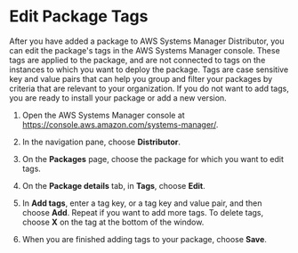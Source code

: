 # Edit Package Tags<a name="distributor-working-with-packages-tags"></a>

After you have added a package to AWS Systems Manager Distributor, you can edit the package's tags in the AWS Systems Manager console\. These tags are applied to the package, and are not connected to tags on the instances to which you want to deploy the package\. Tags are case sensitive key and value pairs that can help you group and filter your packages by criteria that are relevant to your organization\. If you do not want to add tags, you are ready to install your package or add a new version\.

1. Open the AWS Systems Manager console at [https://console\.aws\.amazon\.com/systems\-manager/](https://console.aws.amazon.com/systems-manager/)\.

1. In the navigation pane, choose **Distributor**\.

1. On the **Packages** page, choose the package for which you want to edit tags\.

1. On the **Package details** tab, in **Tags**, choose **Edit**\.

1. In **Add tags**, enter a tag key, or a tag key and value pair, and then choose **Add**\. Repeat if you want to add more tags\. To delete tags, choose **X** on the tag at the bottom of the window\.

1. When you are finished adding tags to your package, choose **Save**\.
